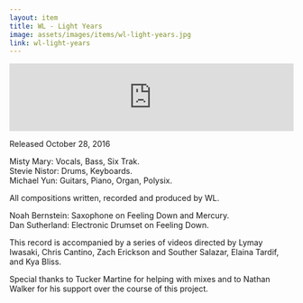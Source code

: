 ```yaml
---
layout: item
title: WL - Light Years
image: assets/images/items/wl-light-years.jpg
link: wl-light-years
---
```


<iframe style="border: 0; width: 100%; height: 120px;" src="https://bandcamp.com/EmbeddedPlayer/album=2636245315/size=large/bgcol=ffffff/linkcol=0687f5/tracklist=false/artwork=small/transparent=true/" seamless><a href="http://wellwell.bandcamp.com/album/light-years">Light Years by WL</a></iframe>

Released October 28, 2016

Misty Mary: Vocals, Bass, Six Trak.  
Stevie Nistor: Drums, Keyboards.  
Michael Yun: Guitars, Piano, Organ, Polysix.

All compositions written, recorded and produced by WL.

Noah Bernstein: Saxophone on Feeling Down and Mercury.  
Dan Sutherland: Electronic Drumset on Feeling Down.

This record is accompanied by a series of videos directed by Lymay Iwasaki, Chris Cantino, Zach Erickson and Souther Salazar, Elaina Tardif, and Kya Bliss.

Special thanks to Tucker Martine for helping with mixes and to Nathan Walker for his support over the course of this project.
